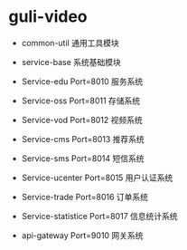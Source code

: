 # guli-video

* common-util 
通用工具模块
* service-base
系统基础模块

* Service-edu Port=8010
服务系统

* Service-oss Port=8011
存储系统

* Service-vod Port=8012
视频系统

* Service-cms Port=8013
推荐系统

* Service-sms Port=8014
短信系统

* Service-ucenter Port=8015
用户认证系统

* Service-trade Port=8016
订单系统

* Service-statistice Port=8017 
信息统计系统

* api-gateway Port=9010
网关系统

